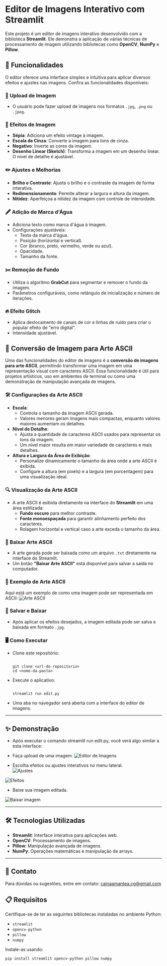 # Editor de Imagens Interativo com Streamlit

Este projeto é um editor de imagens interativo desenvolvido com a biblioteca **Streamlit**. Ele demonstra a aplicação de várias técnicas de processamento de imagem utilizando bibliotecas como **OpenCV**, **NumPy** e **Pillow**. 

## 🚀 Funcionalidades

O editor oferece uma interface simples e intuitiva para aplicar diversos efeitos e ajustes nas imagens. Confira as funcionalidades disponíveis:

### 📂 **Upload de Imagem**
- O usuário pode fazer upload de imagens nos formatos `.jpg`, `.png` ou `.jpeg`.

### 🎨 **Efeitos de Imagem**
- **Sépia**: Adiciona um efeito vintage à imagem.
- **Escala de Cinza**: Converte a imagem para tons de cinza.
- **Negativo**: Inverte as cores da imagem.
- **Desenho Linear (Sketch)**: Transforma a imagem em um desenho linear. O nível de detalhe é ajustável.

### ✏️ **Ajustes e Melhorias**
- **Brilho e Contraste**: Ajusta o brilho e o contraste da imagem de forma interativa.
- **Redimensionamento**: Permite alterar a largura e altura da imagem.
- **Nitidez**: Aperfeiçoa a nitidez da imagem com controle de intensidade.

### 🖋️ **Adição de Marca d'Água**
- Adiciona texto como marca d'água à imagem.
- Configurações ajustáveis:
  - Texto da marca d'água.
  - Posição (horizontal e vertical).
  - Cor (branco, preto, vermelho, verde ou azul).
  - Opacidade.
  - Tamanho da fonte.

### ✂️ **Remoção de Fundo**
- Utiliza o algoritmo **GrabCut** para segmentar e remover o fundo da imagem.
- Parâmetros configuráveis, como retângulo de inicialização e número de iterações.

### 🔥 **Efeito Glitch**
- Aplica deslocamento de canais de cor e linhas de ruído para criar o popular efeito de "erro digital".
- Intensidade ajustável.

## 🎨 Conversão de Imagem para Arte ASCII

Uma das funcionalidades do editor de imagens é a **conversão de imagens para arte ASCII**, permitindo transformar uma imagem em uma representação visual com caracteres ASCII. Essa funcionalidade é útil para projetos artísticos, uso em ambientes de terminal ou como uma demonstração de manipulação avançada de imagens.

### 🛠️ Configurações da Arte ASCII
- **Escala**:
  - Controla o tamanho da imagem ASCII gerada.
  - Valores menores geram imagens mais compactas, enquanto valores maiores aumentam os detalhes.
- **Nível de Detalhe**:
  - Ajusta a quantidade de caracteres ASCII usados para representar os tons da imagem.
  - Um nível maior resulta em maior variedade de caracteres e mais detalhes.
- **Altura e Largura da Área de Exibição**:
  - Personalize dinamicamente o tamanho da área onde a arte ASCII é exibida.
  - Configure a altura (em pixels) e a largura (em porcentagem) para uma visualização ideal.

### 🔍 Visualização da Arte ASCII
- A arte ASCII é exibida diretamente na interface do **Streamlit** em uma área estilizada:
  - **Fundo escuro** para melhor contraste.
  - **Fonte monoespaçada** para garantir alinhamento perfeito dos caracteres.
  - Rolagem horizontal e vertical caso a arte exceda o tamanho da área.

### 💾 Baixar Arte ASCII
- A arte gerada pode ser baixada como um arquivo `.txt` diretamente na interface do Streamlit.
- Um botão **"Baixar Arte ASCII"** está disponível para salvar a saída no computador.

### 🌟 Exemplo de Arte ASCII
Aqui está um exemplo de como uma imagem pode ser representada em ASCII:
![Arte ASCII](https://github.com/CainaGabriel/ImageEditor/blob/main/art.PNG)


### 💾 **Salvar e Baixar**
- Após aplicar os efeitos desejados, a imagem editada pode ser salva e baixada em formato `.jpg`.

### 🖥️ Como Executar
- Clone este repositório:
  ```
  
  git clone <url-do-repositorio>
  cd <nome-da-pasta>
  
- Execute o aplicativo:
  ```
  
  streamlit run edit.py
  
- Uma aba no navegador será aberta com a interface do editor de imagens.
  
---

## ✨ Demonstração
- Após executar o comando streamlit run edit.py, você verá algo similar a esta interface:
- Faça upload de uma imagem.
![Editor de Imagens](https://github.com/CainaGabriel/ImageEditor/blob/main/CarregarImg.PNG)

- Escolha efeitos ou ajustes interativos no menu lateral.  
![Ajustes](https://github.com/CainaGabriel/ImageEditor/blob/main/ajustes.PNG)

![Efeitos](https://github.com/CainaGabriel/ImageEditor/blob/main/efeitos.PNG)

- Baixe sua imagem editada.

![Baixar imagem](https://github.com/CainaGabriel/ImageEditor/blob/main/download.PNG)

---

## 🛠️ Tecnologias Utilizadas
- **Streamlit**: Interface interativa para aplicações web.
- **OpenCV**: Processamento de imagens.
- **Pillow**: Manipulação avançada de imagens.
- **NumPy**: Operações matemáticas e manipulação de arrays.

---

## 📧 Contato
Para dúvidas ou sugestões, entre em contato: cainaamantea.cg@gmail.com

## 📋 Requisitos

Certifique-se de ter as seguintes bibliotecas instaladas no ambiente Python:
- `streamlit`
- `opencv-python`
- `pillow`
- `numpy`

Instale-as usando:
```
pip install streamlit opencv-python pillow numpy
